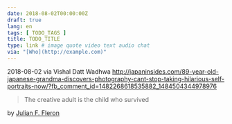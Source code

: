```yaml
---
date: 2018-08-02T00:00:00Z
draft: true
lang: en
tags: [ TODO_TAGS ]
title: TODO_TITLE
type: link # image quote video text audio chat
via: "[Who](http://example.com)"
---
```



2018-08-02 via Vishal Datt Wadhwa
http://japaninsides.com/89-year-old-japanese-grandma-discovers-photography-cant-stop-taking-hilarious-self-portraits-now/?fb_comment_id=1482268618535882_1484504344978976

> The creative adult is the child who survived

by [Julian F. Fleron](https://www.goodreads.com/quotes/1028994-the-creative-adult-is-the-child-who-survived-after-the)
